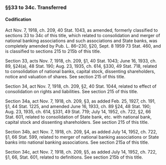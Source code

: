 ### §§33 to 34c. Transferred ###

#### Codification ####

Act Nov. 7, 1918, ch. 209, 40 Stat. 1043, as amended, formerly classified to sections 33 to 34c of this title, which related to consolidation and merger of national banking associations and such associations and State banks, was completely amended by Pub. L. 86–230, §20, Sept. 8 1959 73 Stat. 460, and is classified to sections 215 to 215b of this title.

Section 33, acts Nov. 7, 1918, ch. 209, §1, 40 Stat. 1043; June 16, 1933, ch. 89, §24(a), 48 Stat. 190; Aug. 23, 1935, ch. 614, §330, 49 Stat. 718, related to consolidation of national banks, capital stock, dissenting shareholders, notice and valuation of shares. See section 215 of this title.

Section 34, act Nov. 7, 1918, ch. 209, §2, 40 Stat. 1044, related to effect of consolidation on rights and liabilities. See section 215 of this title.

Section 34a, act Nov. 7, 1918, ch. 209, §3, as added Feb. 25, 1927, ch. 191, §1, 44 Stat. 1225, and amended June 16, 1933, ch. 89 §24, 48 Stat. 190; Aug. 23, 1935, ch. 614, §331, 49 Stat. 719; July 14, 1952, ch. 722, §2, 66 Stat. 601, related to consolidation of State bank, etc. with national bank, capital stock and dissenting shareholders. See section 215 of this title.

Section 34b, act Nov. 7, 1918, ch. 209, §4, as added July 14, 1952, ch. 722, §1, 66 Stat. 599, related to merger of national banking associations or State banks into national banking associations. See section 215a of this title.

Section 34c, act Nov. 7, 1918, ch. 209, §5, as added July 14, 1952, ch. 722, §1, 66, Stat. 601, related to definitions. See section 215b of this title.